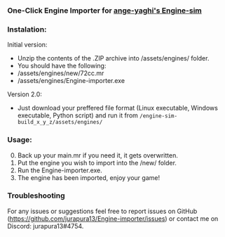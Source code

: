 ### One-Click Engine Importer for [ange-yaghi's Engine-sim](https://github.com/ange-yaghi/engine-sim) ###

### Instalation:
Initial version:
- Unzip the contents of the .ZIP archive into /assets/engines/ folder.
- You should have the following:
- /assets/engines/new/72cc.mr
- /assets/engines/Engine-importer.exe

Version 2.0:
- Just download your preffered file format (Linux executable, Windows executable, Python script) and run it from `/engine-sim-build_x_y_z/assets/engines/`

### Usage:
0. Back up your main.mr if you need it, it gets overwritten.
1. Put the engine you wish to import into the /new/ folder.
2. Run the Engine-importer.exe.
3. The engine has been imported, enjoy your game!

### Troubleshooting

For any issues or suggestions feel free to report issues on GitHub (https://github.com/jurapura13/Engine-importer/issues) or contact me on Discord: jurapura13#4754.
